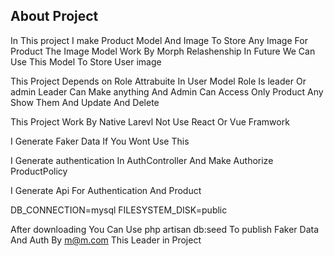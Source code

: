 ## About Project

In This project I make Product Model And Image To Store Any Image For Product 
The Image Model Work By Morph Relashenship
In Future We Can Use This Model To Store User image

This Project Depends on Role Attrabuite In User Model 
Role Is leader Or admin
Leader Can Make anything And 
Admin Can Access Only Product Any Show Them And Update And Delete

This Project Work By Native Larevl Not Use React Or Vue Framwork

I Generate Faker Data If You Wont Use This

I Generate authentication In AuthController And Make Authorize ProductPolicy

I Generate Api For Authentication And Product

DB_CONNECTION=mysql
FILESYSTEM_DISK=public

After downloading
You Can Use php artisan db:seed To publish Faker Data
And Auth By m@m.com This Leader in Project

